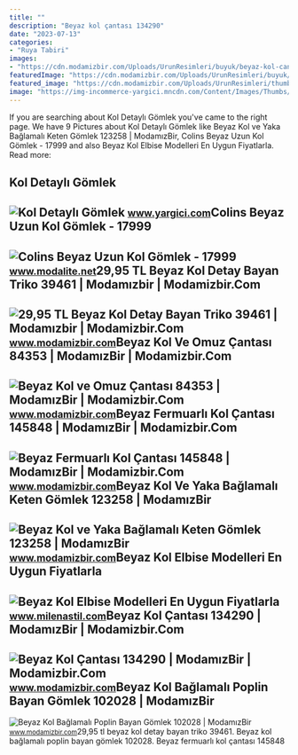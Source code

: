 ```yaml
---
title: ""
description: "Beyaz kol çantası 134290"
date: "2023-07-13"
categories:
- "Ruya Tabiri"
images:
- "https://cdn.modamizbir.com/Uploads/UrunResimleri/buyuk/beyaz-kol-cantasi-134290-238015912.jpg"
featuredImage: "https://cdn.modamizbir.com/Uploads/UrunResimleri/buyuk/beyaz-kol-baglamali-poplin-bayan-gomlek-102028-509754697.jpg"
featured_image: "https://cdn.modamizbir.com/Uploads/UrunResimleri/thumb/beyaz-fermuarli-kol-cantasi-145848-281839368.jpg"
image: "https://img-incommerce-yargici.mncdn.com/Content/Images/Thumbs/22160402_beyaz-kol-detayli-gomlek-22ykgm6028x037.jpeg"
---
```


If you are searching about Kol Detaylı Gömlek you've came to the right page. We have 9 Pictures about Kol Detaylı Gömlek like Beyaz Kol ve Yaka Bağlamalı Keten Gömlek 123258 | ModamızBir, Colins Beyaz Uzun Kol Gömlek - 17999 and also Beyaz Kol Elbise Modelleri En Uygun Fiyatlarla. Read more:

Kol Detaylı Gömlek
------------------

 ![Kol Detaylı Gömlek](https://img-incommerce-yargici.mncdn.com/Content/Images/Thumbs/22160402_beyaz-kol-detayli-gomlek-22ykgm6028x037.jpeg) <small>www.yargici.com</small>Colins Beyaz Uzun Kol Gömlek - 17999
------------------------------------

 ![Colins Beyaz Uzun Kol Gömlek - 17999](https://img-colinstr.mncdn.com/Assets/Branch/Thumbs/beyaz_bayan_gomlek_ukol_86157.jpeg) <small>www.modalite.net</small>29,95 TL Beyaz Kol Detay Bayan Triko 39461 | Modamızbir | Modamizbir.Com
------------------------------------------------------------------------

 ![29,95 TL Beyaz Kol Detay Bayan Triko 39461 | Modamızbir | Modamizbir.Com](https://cdn.modamizbir.com/Uploads/UrunResimleri/buyuk/beyaz--kol-detay-bayan-triko-39461-aeb8.jpg) <small>www.modamizbir.com</small>Beyaz Kol Ve Omuz Çantası 84353 | ModamızBir | Modamizbir.Com
-------------------------------------------------------------

 ![Beyaz Kol ve Omuz Çantası 84353 | ModamızBir | Modamizbir.Com](https://cdn.modamizbir.com/Uploads/UrunResimleri/thumb/beyaz-el-ve-kol-cantasi-84353-334999890.jpg) <small>www.modamizbir.com</small>Beyaz Fermuarlı Kol Çantası 145848 | ModamızBir | Modamizbir.Com
----------------------------------------------------------------

 ![Beyaz Fermuarlı Kol Çantası 145848 | ModamızBir | Modamizbir.Com](https://cdn.modamizbir.com/Uploads/UrunResimleri/thumb/beyaz-fermuarli-kol-cantasi-145848-281839368.jpg) <small>www.modamizbir.com</small>Beyaz Kol Ve Yaka Bağlamalı Keten Gömlek 123258 | ModamızBir
------------------------------------------------------------

 ![Beyaz Kol ve Yaka Bağlamalı Keten Gömlek 123258 | ModamızBir](https://cdn.modamizbir.com/Uploads/UrunResimleri/buyuk/beyaz-kol-ve-yaka-baglamali-keten-gomlek-123258-1578149124.jpg) <small>www.modamizbir.com</small>Beyaz Kol Elbise Modelleri En Uygun Fiyatlarla
----------------------------------------------

 ![Beyaz Kol Elbise Modelleri En Uygun Fiyatlarla](https://www.milenastil.com/images/urunler/Beyaz-Kol-Elbise-resim-28.jpeg) <small>www.milenastil.com</small>Beyaz Kol Çantası 134290 | ModamızBir | Modamizbir.Com
------------------------------------------------------

 ![Beyaz Kol Çantası 134290 | ModamızBir | Modamizbir.Com](https://cdn.modamizbir.com/Uploads/UrunResimleri/buyuk/beyaz-kol-cantasi-134290-238015912.jpg) <small>www.modamizbir.com</small>Beyaz Kol Bağlamalı Poplin Bayan Gömlek 102028 | ModamızBir
-----------------------------------------------------------

 ![Beyaz Kol Bağlamalı Poplin Bayan Gömlek 102028 | ModamızBir](https://cdn.modamizbir.com/Uploads/UrunResimleri/buyuk/beyaz-kol-baglamali-poplin-bayan-gomlek-102028-509754697.jpg) <small>www.modamizbir.com</small>29,95 tl beyaz kol detay bayan triko 39461. Beyaz kol bağlamalı poplin bayan gömlek 102028. Beyaz fermuarlı kol çantası 145848
